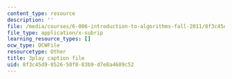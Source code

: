 ```yaml
---
content_type: resource
description: ''
file: /media/courses/6-006-introduction-to-algorithms-fall-2011/8f3c45d9852650f883b9d7e8a4689c52_5JxShDZ_ylo.vtt
file_type: application/x-subrip
learning_resource_types: []
ocw_type: OCWFile
resourcetype: Other
title: 3play caption file
uid: 8f3c45d9-8526-50f8-83b9-d7e8a4689c52
---
```

